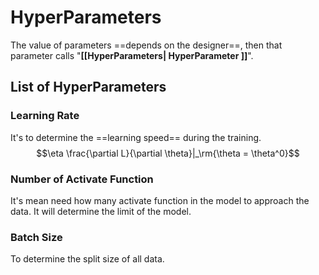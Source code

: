 # HyperParameters

The value of parameters ==depends on the designer==, then that parameter calls "**[[HyperParameters| HyperParameter ]]**".

## List of HyperParameters

### Learning Rate
It's to determine the ==learning speed== during the training.
$$\eta \frac{\partial L}{\partial \theta}|_\rm{\theta = \theta^0}$$

### Number of Activate Function
It's mean need how many activate function in the model to approach the data. It will determine the limit of the model.

### Batch Size
To determine the split size of all data.